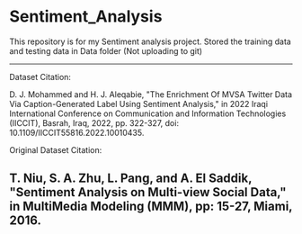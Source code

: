 # Sentiment_Analysis
This repository is for my Sentiment analysis project.
Stored the training data and testing data in Data folder (Not uploading to git)



----
Dataset Citation:

D. J. Mohammed and H. J. Aleqabie, "The Enrichment Of MVSA Twitter Data Via Caption-Generated Label Using Sentiment Analysis," in 2022 Iraqi International Conference on Communication and Information Technologies (IICCIT), Basrah, Iraq, 2022, pp. 322-327, doi: 10.1109/IICCIT55816.2022.10010435.

Original Dataset Citation:

T. Niu, S. A. Zhu, L. Pang, and A. El Saddik, "Sentiment Analysis on Multi-view Social Data," in MultiMedia Modeling (MMM), pp: 15-27, Miami, 2016.
----

